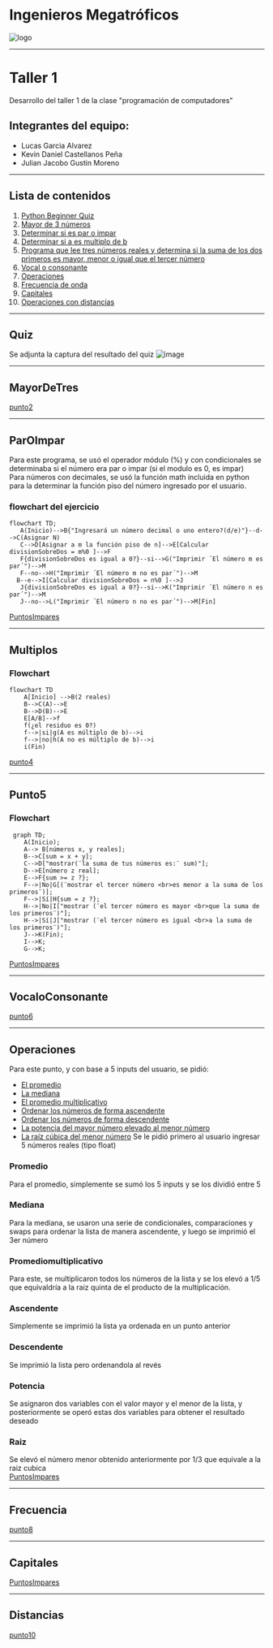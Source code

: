 # Ingenieros Megatróficos 
![logo](https://camo.githubusercontent.com/a12903c4e2f58575622e5cc1222df41a66748bec5311fb8b769d680428dbb9ff/68747470733a2f2f692e6962622e636f2f767652785072622f412d616469722d756e2d742d74756c6f2e706e67)
***
# Taller 1
Desarrollo del taller 1 de la clase "programación de computadores"
## Integrantes del equipo: 
- Lucas Garcia Alvarez
- Kevin Daniel Castellanos Peña
- Julian Jacobo Gustin Moreno
***
## Lista de contenidos 
1.  [Python Beginner Quiz](#quiz) 
2.  [Mayor de 3 números](#mayordetres) 
3.  [Determinar si es par o impar](#paroimpar) 
4.  [Determinar si a es multiplo de b](#multiplos) 
5.  [Programa que lee tres números reales y determina si la suma de los dos primeros es mayor, menor o igual que el tercer número](#punto5) 
6.  [Vocal o consonante](#vocaloconsonante) 
7.  [Operaciones](#operaciones) 
8.  [Frecuencia de onda](#frecuencia) 
9.  [Capitales](#capitales) 
10. [Operaciones con distancias](#distancias) 
***
## Quiz

Se adjunta la captura del resultado del quiz
![image](https://github.com/JulianGustin/Taller_1/assets/158980531/5ae9f7ea-5a1e-40ff-aede-3a0575512f1a)
***
## MayorDeTres
[punto2](https://github.com/JulianGustin/Taller_1/blob/main/2.py) 
***
## ParOImpar
Para este programa, se usó el operador módulo (%) y con condicionales se determinaba si el número era par o impar (si el modulo es 0, es impar)  
Para números con decimales, se usó la función math incluida en python para la determinar la función piso del número ingresado por el usuario. 
### flowchart del ejercicio 
```mermaid
flowchart TD;
   A(Inicio)-->B{"Ingresará un número decimal o uno entero?(d/e)"}--d-->C(Asignar N)
   C-->D[Asignar a m la función piso de n]-->E[Calcular divisionSobreDos = m%0 ]-->F 
   F{divisionSobreDos es igual a 0?}--si-->G("Imprimir ´El número m es par´")-->M
   F--no-->H("Imprimir ´El número m no es par´")-->M
  B--e-->I[Calcular divisionSobreDos = n%0 ]-->J
   J{divisionSobreDos es igual a 0?}--si-->K("Imprimir ´El número n es par´")-->M
   J--no-->L("Imprimir ´El número n no es par´")-->M[Fin]
```
[PuntosImpares](https://github.com/JulianGustin/Taller_1/blob/main/Taller1-Notebook-Impares.ipynb)
***
## Multiplos 
### Flowchart
```mermaid
flowchart TD
    A[Inicio] -->B(2 reales)
    B-->C(A)-->E
    B-->D(B)-->E
    E[A/B]-->f
    f(¿el residuo es 0?)
    f-->|si|g(A es múltiplo de b)-->i
    f-->|no|h(A no es múltiplo de b)-->i
    i(Fin)
 ```
[punto4](https://github.com/JulianGustin/Taller_1/blob/main/4.py)
***
## Punto5
### Flowchart 
```mermaid
 graph TD;
    A(Inicio);
    A--> B[números x, y reales];
    B-->C[sum = x + y];
    C-->D["mostrar(¨la suma de tus números es:¨ sum)"];
    D-->E[número z real];
    E-->F{sum >= z ?};
    F-->|No|G[(¨mostrar el tercer número <br>es menor a la suma de los primeros¨)];
    F-->|Sí|H{sum = z ?};
    H-->|No|I["mostrar (¨el tercer número es mayor <br>que la suma de los primeros¨)"];
    H-->|Sí|J["mostrar (¨el tercer número es igual <br>a la suma de los primeros¨)"];
    J-->K(Fin);
    I-->K;
    G-->K;
```
[PuntosImpares](https://github.com/JulianGustin/Taller_1/blob/main/Taller1-Notebook-Impares.ipynb)
***
## VocaloConsonante
[punto6](https://github.com/JulianGustin/Taller_1/blob/main/6.py)
***
## Operaciones
Para este punto, y con base a 5 inputs del usuario, se pidió:  
- [El promedio](#promedio)
- [La mediana](#mediana)
- [El promedio multiplicativo](#PromedioMultiplicativo)
- [Ordenar los números de forma ascendente](#ascendente)
- [Ordenar los números de forma descendente](#descendente)
- [La potencia del mayor número elevado al menor número](#potencia)
- [La raíz cúbica del menor número](#raiz)
Se le pidió primero al usuario ingresar 5 números reales (tipo float) 
### Promedio
Para el promedio, simplemente se sumó los 5 inputs y se los dividió entre 5 
### Mediana
Para la mediana, se usaron una serie de condicionales, comparaciones y swaps para ordenar la lista de manera ascendente, y luego se imprimió el 3er número 
### Promediomultiplicativo 
Para este, se multiplicaron todos los números de la lista y se los elevó a 1/5 que equivaldría a la raiz quinta de el producto de la multiplicación. 
### Ascendente
Simplemente se imprimió la lista ya ordenada en un punto anterior 
### Descendente 
Se imprimió la lista pero ordenandola al revés 
### Potencia
Se asignaron dos variables con el valor mayor y el menor de la lista, y posteriormente se operó estas dos variables para obtener el resultado deseado
### Raiz
Se elevó el número menor obtenido anteriormente por 1/3 que equivale a la raiz cubica  
[PuntosImpares](https://github.com/JulianGustin/Taller_1/blob/main/Taller1-Notebook-Impares.ipynb)
***
## Frecuencia
[punto8](https://github.com/JulianGustin/Taller_1/blob/main/8.py)
***
## Capitales
[PuntosImpares](https://github.com/JulianGustin/Taller_1/blob/main/Taller1-Notebook-Impares.ipynb)
***
## Distancias
[punto10](https://github.com/JulianGustin/Taller_1/blob/main/10.py) 
